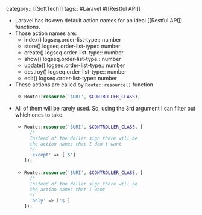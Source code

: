 category::  [[SoftTech]]
tags:: #Laravel #[[Restful API]]

- Laravel has its own default action names for an ideal [[Restful API]] functions.
- Those action names are:
	- index()
	  logseq.order-list-type:: number
	- store()
	  logseq.order-list-type:: number
	- create()
	  logseq.order-list-type:: number
	- show()
	  logseq.order-list-type:: number
	- update()
	  logseq.order-list-type:: number
	- destroy()
	  logseq.order-list-type:: number
	- edit()
	  logseq.order-list-type:: number
- These actions are called by `Route::resource()` function
	- ```php
	  Route::resource('$URI', $CONTROLLER_CLASS);
	  ```
- All of them will be rarely used. So, using the 3rd argument I can filter out which ones to take.
	- ```php
	  Route::resource('$URI', $CONTROLLER_CLASS, [
	    /*
	    Instead of the dollar sign there will be 
	    the action names that I don't want
	    */
	    'except' => ['$']
	  ]);
	  ```
	- ```php
	  Route::resource('$URI', $CONTROLLER_CLASS, [
	    /*
	    Instead of the dollar sign there will be
	    the action names that I want
	    */
	    'only' => ['$'] 
	  ]);
	  ```